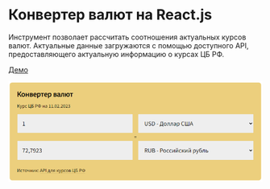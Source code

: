 # Конвертер валют на React.js

Инструмент позволает рассчитать соотношения актуальных курсов валют. Актуальные данные загружаются с помощью доступного API, предоставляющего актуальную информацию о курсах ЦБ РФ.

[Демо](https://mchlv.ru/currency-converter/https://mchlv.ru/pcalendar/)

![](public/intro.png)
